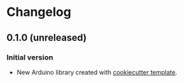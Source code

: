 # Changelog

## 0.1.0 (unreleased)

### Initial version
 * New Arduino library created with [cookiecutter template](https://github.com/MyHumanKit/cookiecutter-arduino-lib).
